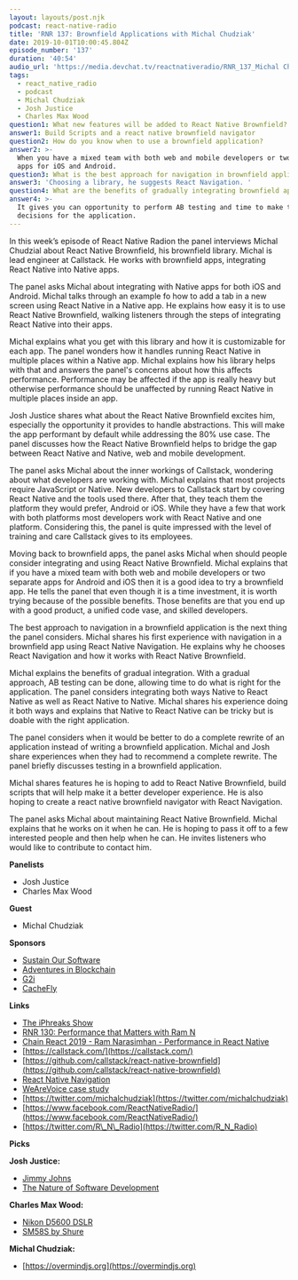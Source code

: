 ```yaml
---
layout: layouts/post.njk
podcast: react-native-radio
title: 'RNR 137: Brownfield Applications with Michal Chudziak'
date: 2019-10-01T10:00:45.804Z
episode_number: '137'
duration: '40:54'
audio_url: 'https://media.devchat.tv/reactnativeradio/RNR_137_Michal Chudziak.mp3'
tags:
  - react_native_radio
  - podcast
  - Michal Chudziak
  - Josh Justice
  - Charles Max Wood
question1: What new features will be added to React Native Brownfield?
answer1: Build Scripts and a react native brownfield navigator
question2: How do you know when to use a brownfield application?
answer2: >-
  When you have a mixed team with both web and mobile developers or two separate
  apps for iOS and Android. 
question3: What is the best approach for navigation in brownfield applications?
answer3: 'Choosing a library, he suggests React Navigation. '
question4: What are the benefits of gradually integrating brownfield applications?
answer4: >-
  It gives you can opportunity to perform AB testing and time to make the right
  decisions for the application.
---
```

In this week’s episode of React Native Radion the panel interviews Michal Chudzial about React Native Brownfield, his brownfield library. Michal is lead engineer at Callstack. He works with brownfield apps, integrating React Native into Native apps. 

The panel asks Michal about integrating with Native apps for both iOS and Android. Michal talks through an example fo how to add a tab in a new screen using React Native in a Native app. He explains how easy it is to use React Native Brownfield, walking listeners through the steps of integrating React Native into their apps.

Michal explains what you get with this library and how it is customizable for each app. The panel wonders how it handles running React Native in multiple places within a Native app. Michal explains how his library helps with that and answers the panel's concerns about how this affects performance. Performance may be affected if the app is really heavy but otherwise performance should be unaffected by running React Native in multiple places inside an app. 

Josh Justice shares what about the React Native Brownfield excites him, especially the opportunity it provides to handle abstractions. This will make the app performant by default while addressing the 80% use case. The panel discusses how the React Native Brownfield helps to bridge the gap between React Native and Native, web and mobile development.

The panel asks Michal about the inner workings of Callstack, wondering about what developers are working with. Michal explains that most projects require JavaScript or Native. New developers to Callstack start by covering React Native and the tools used there. After that, they teach them the platform they would prefer, Android or iOS. While they have a few that work with both platforms most developers work with React Native and one platform. Considering this, the panel is quite impressed with the level of training and care Callstack gives to its employees. 

Moving back to brownfield apps, the panel asks Michal when should people consider integrating and using React Native Brownfield. Michal explains that if you have a mixed team with both web and mobile developers or two separate apps for Android and iOS then it is a good idea to try a brownfield app. He tells the panel that even though it is a time investment, it is worth trying because of the possible benefits. Those benefits are that you end up with a good product, a unified code vase, and skilled developers.

The best approach to navigation in a brownfield application is the next thing the panel considers. Michal shares his first experience with navigation in a brownfield app using React Native Navigation. He explains why he chooses React Navigation and how it works with React Native Brownfield.

Michal explains the benefits of gradual integration. With a gradual approach, AB testing can be done, allowing time to do what is right for the application. The panel considers integrating both ways Native to React Native as well as React Native to Native. Michal shares his experience doing it both ways and explains that Native to React Native can be tricky but is doable with the right application. 

The panel considers when it would be better to do a complete rewrite of an application instead of writing a brownfield application. Michal and Josh share experiences when they had to recommend a complete rewrite. The panel briefly discusses testing in a brownfield application. 

Michal shares features he is hoping to add to React Native Brownfield, build scripts that will help make it a better developer experience. He is also hoping to create a react native brownfield navigator with React Navigation. 

The panel asks Michal about maintaining React Native Brownfield. Michal explains that he works on it when he can. He is hoping to pass it off to a few interested people and then help when he can. He invites listeners who would like to contribute to contact him. 

**Panelists**

- Josh Justice
- Charles Max Wood

**Guest**

- Michal Chudziak

**Sponsors**

- [Sustain Our Software](https://devchat.tv/sustain-our-software/)
- [Adventures in Blockchain](https://devchat.tv/adventures-in-blockchain/)
- [G2i](https://www.g2i.co/?utm_source=React_Native_Radio&amp;utm_medium=Podcast)
- [CacheFly](https://www.cachefly.com/)

**Links**

- [The iPhreaks Show](https://devchat.tv/iphreaks/)
- [RNR 130: Performance that Matters with Ram N](https://devchat.tv/react-native-radio/rnr-131-permformance-that-matters-with-ram-n/)
- [Chain React 2019 - Ram Narasimhan - Performance in React Native](https://www.youtube.com/watch?v=nphKGWjhg2M)
- [https://callstack.com/](https://callstack.com/)
- [https://github.com/callstack/react-native-brownfield](https://github.com/callstack/react-native-brownfield)
- [React Native Navigation](https://github.com/wix/react-native-navigation)
- [WeAreVoice case study](https://callstack.com/our-work/we-are-voice/)
- [https://twitter.com/michalchudziak](https://twitter.com/michalchudziak)
- [https://www.facebook.com/ReactNativeRadio/](https://www.facebook.com/ReactNativeRadio/)
- [https://twitter.com/R\_N\_Radio](https://twitter.com/R_N_Radio)

**Picks**

**Josh Justice:**

- [Jimmy Johns](https://online.jimmyjohns.com/)
-  [The Nature of Software Development](https://pragprog.com/book/rjnsd/the-nature-of-software-development)

**Charles Max Wood:**

- [Nikon D5600 DSLR](https://www.amazon.com/gp/slredirect/picassoRedirect.html/ref=pa_sp_atf_aps_sr_pg1_1?ie=UTF8&amp;qid=1548462018&amp;sr=8-1&amp;linkCode=ll1&amp;tag=devchattv-20&amp;linkId=f06bfe7482dca8bb751ed6d7cc86e2ab&amp;language=en_US)
- [SM58S by Shure](https://www.amazon.com/gp/slredirect/picassoRedirect.html/ref=pa_sp_atf_aps_sr_pg1_1?ie=UTF8&amp;qid=1548462018&amp;sr=8-1&amp;linkCode=ll1&amp;tag=devchattv-20&amp;linkId=f06bfe7482dca8bb751ed6d7cc86e2ab&amp;language=en_US)

**Michal Chudziak:**

- [https://overmindjs.org](https://overmindjs.org)
